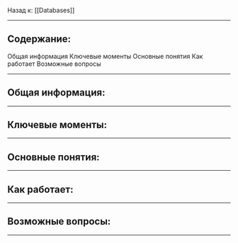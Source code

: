 Назад к: [[Databases]]

---
## Содержание:

Общая информация
Ключевые моменты
Основные понятия
Как работает
Возможные вопросы

---
## Общая информация:


---
## Ключевые моменты:


---
## Основные понятия:


---
## Как работает:


---
## Возможные вопросы:


---
